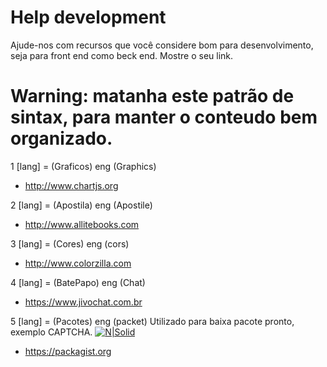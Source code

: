 # Help development
Ajude-nos com recursos que você considere bom para desenvolvimento, seja para front end como beck end. Mostre o seu link.

# Warning: matanha este patrão de sintax, para manter o conteudo bem organizado.

1 [lang] = (Graficos) eng (Graphics)
- http://www.chartjs.org

2 [lang] = (Apostila) eng (Apostile)
- http://www.allitebooks.com

3 [lang] = (Cores) eng (cors)
- http://www.colorzilla.com

4 [lang] = (BatePapo) eng (Chat)
- https://www.jivochat.com.br

5 [lang] = (Pacotes) eng (packet)
Utilizado para baixa pacote pronto, exemplo CAPTCHA. 
[![N|Solid](https://assets.change.org/photos/5/lh/ou/BElHoUUqfADSIGU-800x450-noPad.jpg?1519282724)](https://packagist.org)
- https://packagist.org
